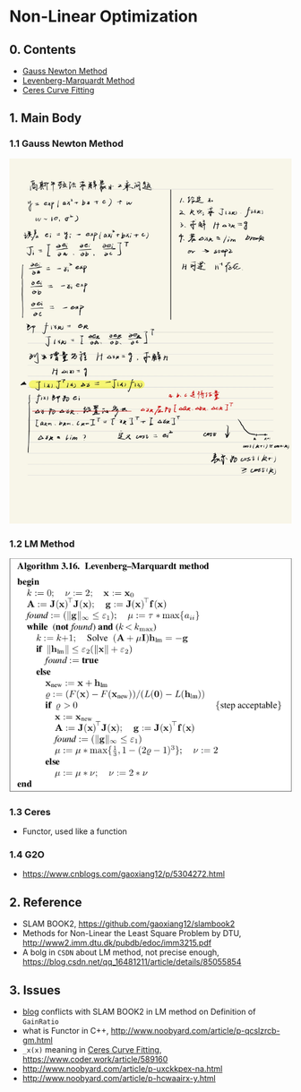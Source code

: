 # Non-Linear Optimization
## 0. Contents
* [Gauss Newton Method](gaussNewton.cpp)
* [Levenberg-Marquardt Method](LMMethod.cpp)
* [Ceres Curve Fitting](ceresCurveFitting.cpp)
## 1. Main Body
### 1.1 Gauss Newton Method
![image](Images/gaussNewtonMethod.jpeg)

### 1.2 LM Method
![image](Images/LM.png)

### 1.3 Ceres
* Functor, used like a function

### 1.4 G2O
* https://www.cnblogs.com/gaoxiang12/p/5304272.html


## 2. Reference
* SLAM BOOK2, https://github.com/gaoxiang12/slambook2
* Methods for Non-Linear the Least Square Problem by DTU, http://www2.imm.dtu.dk/pubdb/edoc/imm3215.pdf
* A bolg in `CSDN` about LM method, not precise enough, https://blog.csdn.net/qq_16481211/article/details/85055854

## 3. Issues
* [blog](https://blog.csdn.net/qq_16481211/article/details/85055854) conflicts with SLAM BOOK2 in LM method on 
Definition of `GainRatio`
* what is Functor in C++, http://www.noobyard.com/article/p-qcslzrcb-gm.html
* `_x(x)` meaning in [Ceres Curve Fitting](ceresCurveFitting.cpp), https://www.coder.work/article/589160
* http://www.noobyard.com/article/p-uxckkpex-na.html
* http://www.noobyard.com/article/p-hcwaairx-y.html